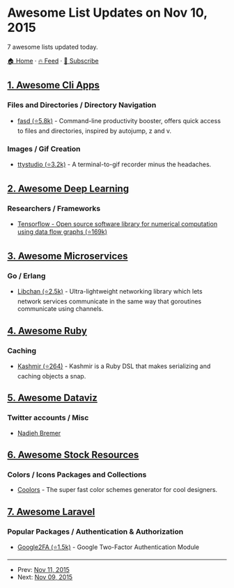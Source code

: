 # Awesome List Updates on Nov 10, 2015

7 awesome lists updated today.

[🏠 Home](/README.md) · [🔥 Feed](https://test.trackawesomelist.com/feed.xml) · [📮 Subscribe](https://trackawesomelist.us17.list-manage.com/subscribe?u=d2f0117aa829c83a63ec63c2f&id=36a103854c)



## [1. Awesome Cli Apps](/content/agarrharr/awesome-cli-apps/README.md)

### Files and Directories / Directory Navigation

*   [fasd (⭐5.8k)](https://github.com/clvv/fasd) - Command-line productivity booster, offers quick access to files and directories, inspired by autojump, z and v.

### Images / Gif Creation

*   [ttystudio (⭐3.2k)](https://github.com/chjj/ttystudio) - A terminal-to-gif recorder minus the headaches.

## [2. Awesome Deep Learning](/content/ChristosChristofidis/awesome-deep-learning/README.md)

### Researchers / Frameworks

*   [Tensorflow - Open source software library for numerical computation using data flow graphs (⭐169k)](https://github.com/tensorflow/tensorflow)

## [3. Awesome Microservices](/content/mfornos/awesome-microservices/README.md)

### Go / Erlang

*   [Libchan (⭐2.5k)](https://github.com/docker/libchan) - Ultra-lightweight networking library which lets network services communicate in the same way that goroutines communicate using channels.

## [4. Awesome Ruby](/content/markets/awesome-ruby/README.md)

### Caching

*   [Kashmir (⭐264)](https://github.com/IFTTT/kashmir) - Kashmir is a Ruby DSL that makes serializing and caching objects a snap.

## [5. Awesome Dataviz](/content/javierluraschi/awesome-dataviz/README.md)

### Twitter accounts / Misc

*   [Nadieh Bremer](https://twitter.com/NadiehBremer)

## [6. Awesome Stock Resources](/content/neutraltone/awesome-stock-resources/README.md)

### Colors / Icons Packages and Collections

*   [Coolors](https://coolors.co/) - The super fast color schemes generator for cool designers.

## [7. Awesome Laravel](/content/chiraggude/awesome-laravel/README.md)

### Popular Packages / Authentication & Authorization

*   [Google2FA (⭐1.5k)](https://github.com/antonioribeiro/google2fa) - Google Two-Factor Authentication Module

---

- Prev: [Nov 11, 2015](/content/2015/11/11/README.md)
- Next: [Nov 09, 2015](/content/2015/11/09/README.md)
